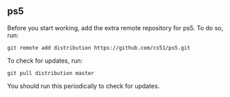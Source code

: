 
## ps5


Before you start working, add the extra remote repository for ps5. To do so, run:

`git remote add distribution https://github.com/cs51/ps5.git`

To check for updates, run:

`git pull distribution master`

You should run this periodically to check for updates.